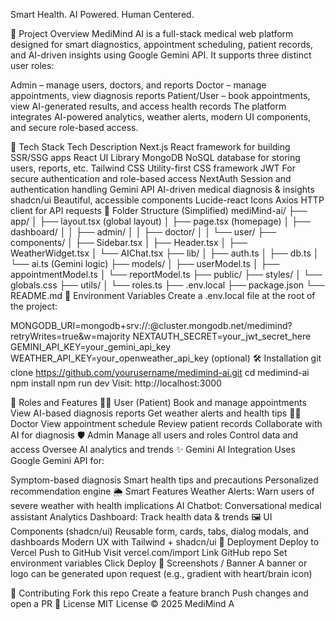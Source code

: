 Smart Health. AI Powered. Human Centered.

📌 Project Overview
MediMind AI is a full-stack medical web platform designed for smart diagnostics, appointment scheduling, patient records, and AI-driven insights using Google Gemini API. It supports three distinct user roles:

Admin – manage users, doctors, and reports
Doctor – manage appointments, view diagnosis reports
Patient/User – book appointments, view AI-generated results, and access health records
The platform integrates AI-powered analytics, weather alerts, modern UI components, and secure role-based access.

🚀 Tech Stack
Tech	Description
Next.js	React framework for building SSR/SSG apps
React	UI Library
MongoDB	NoSQL database for storing users, reports, etc.
Tailwind CSS	Utility-first CSS framework
JWT	For secure authentication and role-based access
NextAuth	Session and authentication handling
Gemini API	AI-driven medical diagnosis & insights
shadcn/ui	Beautiful, accessible components
Lucide-react	Icons
Axios	HTTP client for API requests
📂 Folder Structure (Simplified)
mediMind-ai/
├── app/
│   ├── layout.tsx (global layout)
│   ├── page.tsx (homepage)
│   ├── dashboard/
│   │   ├── admin/
│   │   ├── doctor/
│   │   └── user/
├── components/
│   ├── Sidebar.tsx
│   ├── Header.tsx
│   ├── WeatherWidget.tsx
│   └── AIChat.tsx
├── lib/
│   ├── auth.ts
│   ├── db.ts
│   └── ai.ts (Gemini logic)
├── models/
│   ├── userModel.ts
│   ├── appointmentModel.ts
│   └── reportModel.ts
├── public/
├── styles/
│   └── globals.css
├── utils/
│   └── roles.ts
├── .env.local
├── package.json
└── README.md
🔐 Environment Variables
Create a .env.local file at the root of the project:

MONGODB_URI=mongodb+srv://<username>:<password>@cluster.mongodb.net/medimind?retryWrites=true&w=majority
NEXTAUTH_SECRET=your_jwt_secret_here
GEMINI_API_KEY=your_gemini_api_key
WEATHER_API_KEY=your_openweather_api_key (optional)
🛠️ Installation
git clone https://github.com/yourusername/medimind-ai.git
cd medimind-ai
npm install
npm run dev
Visit: http://localhost:3000

👥 Roles and Features
👩‍⚕️ User (Patient)
Book and manage appointments
View AI-based diagnosis reports
Get weather alerts and health tips
🧑‍⚕️ Doctor
View appointment schedule
Review patient records
Collaborate with AI for diagnosis
🛡️ Admin
Manage all users and roles
Control data and access
Oversee AI analytics and trends
✨ Gemini AI Integration
Uses Google Gemini API for:

Symptom-based diagnosis
Smart health tips and precautions
Personalized recommendation engine
🌦️ Smart Features
Weather Alerts: Warn users of severe weather with health implications
AI Chatbot: Conversational medical assistant
Analytics Dashboard: Track health data & trends
🖼️ UI Components (shadcn/ui)
Reusable form, cards, tabs, dialog modals, and dashboards
Modern UX with Tailwind + shadcn/ui
🚀 Deployment
Deploy to Vercel
Push to GitHub
Visit vercel.com/import
Link GitHub repo
Set environment variables
Click Deploy
📸 Screenshots / Banner
A banner or logo can be generated upon request (e.g., gradient with heart/brain icon)

🧠 Contributing
Fork this repo
Create a feature branch
Push changes and open a PR
📜 License
MIT License © 2025 MediMind A
